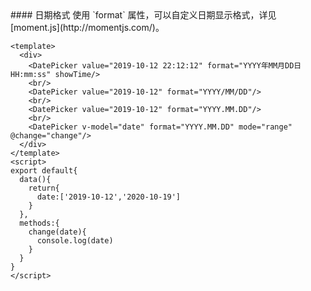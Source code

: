 <cn>
#### 日期格式
使用 `format` 属性，可以自定义日期显示格式，详见  [moment.js](http://momentjs.com/)。
</cn>

```vue
<template>
  <div>
    <DatePicker value="2019-10-12 22:12:12" format="YYYY年MM月DD日 HH:mm:ss" showTime/>
    <br/>
    <DatePicker value="2019-10-12" format="YYYY/MM/DD"/>
    <br/>
    <DatePicker value="2019-10-12" format="YYYY.MM.DD"/>
    <br/>
    <DatePicker v-model="date" format="YYYY.MM.DD" mode="range" @change="change"/>
  </div>
</template>
<script>
export default{
  data(){
    return{
      date:['2019-10-12','2020-10-19']
    }
  },
  methods:{
    change(date){
      console.log(date)
    }
  }
}
</script>
```